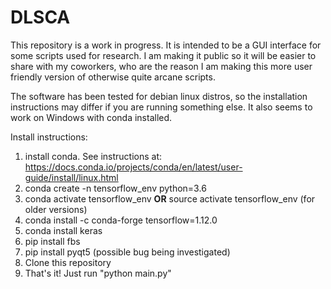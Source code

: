# DLSCA

This repository is a work in progress. It is intended to be a GUI interface for some scripts used for research.
I am making it public so it will be easier to share with my coworkers, who are the reason I am making this more 
user friendly version of otherwise quite arcane scripts.

The software has been tested for debian linux distros, so the installation instructions may differ if you are running something else. It also seems to work on Windows with conda installed.

Install instructions:
1. install conda. See instructions at: https://docs.conda.io/projects/conda/en/latest/user-guide/install/linux.html
2. conda create -n tensorflow_env python=3.6
3. conda activate tensorflow_env **OR** source activate tensorflow_env (for older versions)
4. conda install -c conda-forge tensorflow=1.12.0
5. conda install keras
6. pip install fbs
7. pip install pyqt5 (possible bug being investigated)
7. Clone this repository
8. That's it! Just run "python main.py"

